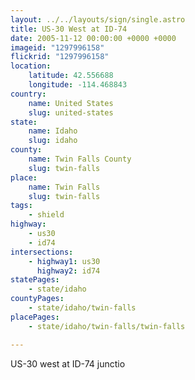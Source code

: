```yaml
---
layout: ../../layouts/sign/single.astro
title: US-30 West at ID-74
date: 2005-11-12 00:00:00 +0000 +0000
imageid: "1297996158"
flickrid: "1297996158"
location:
    latitude: 42.556688
    longitude: -114.468843
country:
    name: United States
    slug: united-states
state:
    name: Idaho
    slug: idaho
county:
    name: Twin Falls County
    slug: twin-falls
place:
    name: Twin Falls
    slug: twin-falls
tags:
    - shield
highway:
    - us30
    - id74
intersections:
    - highway1: us30
      highway2: id74
statePages:
    - state/idaho
countyPages:
    - state/idaho/twin-falls
placePages:
    - state/idaho/twin-falls/twin-falls

---
```

US-30 west at ID-74 junctio